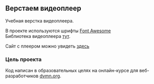 ## Верстаем видеоплеер
Учебная верстка видеоплеера.

В проекте используются шрифты [Font Awesome](https://fontawesome.ru/)  
Библиотека видеоплеера [тут](https://github.com/devmanorg/video-player-jslib).

Сайт с плеером можно увидеть [здесь](https://stranix.github.io/devman_video_player)
### Цель проекта

Код написан в образовательных целях на онлайн-курсе для веб-разработчиков [dvmn.org](https://dvmn.org/).
